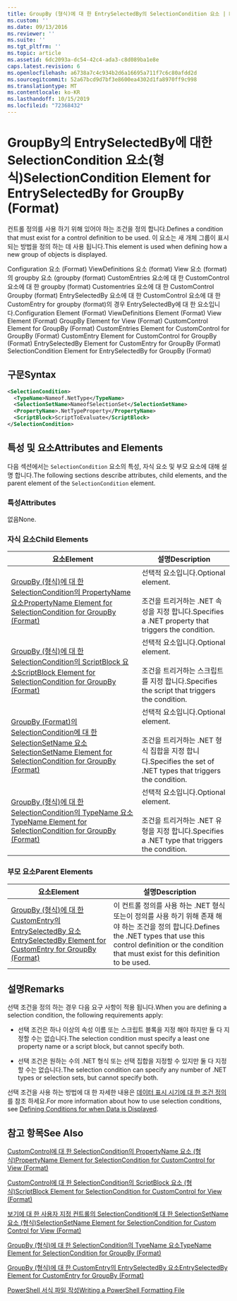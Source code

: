 ```yaml
---
title: GroupBy (형식)에 대 한 EntrySelectedBy의 SelectionCondition 요소 | Microsoft Docs
ms.custom: ''
ms.date: 09/13/2016
ms.reviewer: ''
ms.suite: ''
ms.tgt_pltfrm: ''
ms.topic: article
ms.assetid: 6dc2093a-dc54-42c4-ada3-c8d089ba1e8e
caps.latest.revision: 6
ms.openlocfilehash: a6738a7c4c934b2d6a16695a711f7c6c80afdd2d
ms.sourcegitcommit: 52a67bcd9d7bf3e8600ea4302d1fa8970ff9c998
ms.translationtype: MT
ms.contentlocale: ko-KR
ms.lasthandoff: 10/15/2019
ms.locfileid: "72368432"
---
```

# <a name="selectioncondition-element-for-entryselectedby-for-groupby-format"></a><span data-ttu-id="9bf2d-102">GroupBy의 EntrySelectedBy에 대한 SelectionCondition 요소(형식)</span><span class="sxs-lookup"><span data-stu-id="9bf2d-102">SelectionCondition Element for EntrySelectedBy for GroupBy (Format)</span></span>

<span data-ttu-id="9bf2d-103">컨트롤 정의를 사용 하기 위해 있어야 하는 조건을 정의 합니다.</span><span class="sxs-lookup"><span data-stu-id="9bf2d-103">Defines a condition that must exist for a control definition to be used.</span></span> <span data-ttu-id="9bf2d-104">이 요소는 새 개체 그룹이 표시 되는 방법을 정의 하는 데 사용 됩니다.</span><span class="sxs-lookup"><span data-stu-id="9bf2d-104">This element is used when defining how a new group of objects is displayed.</span></span>

<span data-ttu-id="9bf2d-105">Configuration 요소 (Format) ViewDefinitions 요소 (format) View 요소 (format)의 groupby 요소 (groupby (format) CustomEntries 요소에 대 한 CustomControl 요소에 대 한 groupby (format) Customentries 요소에 대 한 CustomControl Groupby (format) EntrySelectedBy 요소에 대 한 CustomControl 요소에 대 한 CustomEntry for groupby (format)의 경우 EntrySelectedBy에 대 한 요소입니다.</span><span class="sxs-lookup"><span data-stu-id="9bf2d-105">Configuration Element (Format) ViewDefinitions Element (Format) View Element (Format) GroupBy Element for View (Format) CustomControl Element for GroupBy (Format) CustomEntries Element for CustomControl for GroupBy (Format) CustomEntry Element for CustomControl for GroupBy (Format) EntrySelectedBy Element for CustomEntry for GroupBy (Format) SelectionCondition Element for EntrySelectedBy for GroupBy (Format)</span></span>

## <a name="syntax"></a><span data-ttu-id="9bf2d-106">구문</span><span class="sxs-lookup"><span data-stu-id="9bf2d-106">Syntax</span></span>

```xml
<SelectionCondition>
  <TypeName>Nameof.NetType</TypeName>
  <SelectionSetName>NameofSelectionSet</SelectionSetName>
  <PropertyName>.NetTypeProperty</PropertyName>
  <ScriptBlock>ScriptToEvaluate</ScriptBlock>
</SelectionCondition>
```

## <a name="attributes-and-elements"></a><span data-ttu-id="9bf2d-107">특성 및 요소</span><span class="sxs-lookup"><span data-stu-id="9bf2d-107">Attributes and Elements</span></span>

<span data-ttu-id="9bf2d-108">다음 섹션에서는 `SelectionCondition` 요소의 특성, 자식 요소 및 부모 요소에 대해 설명 합니다.</span><span class="sxs-lookup"><span data-stu-id="9bf2d-108">The following sections describe attributes, child elements, and the parent element of the `SelectionCondition` element.</span></span>

### <a name="attributes"></a><span data-ttu-id="9bf2d-109">특성</span><span class="sxs-lookup"><span data-stu-id="9bf2d-109">Attributes</span></span>

<span data-ttu-id="9bf2d-110">없음</span><span class="sxs-lookup"><span data-stu-id="9bf2d-110">None.</span></span>

### <a name="child-elements"></a><span data-ttu-id="9bf2d-111">자식 요소</span><span class="sxs-lookup"><span data-stu-id="9bf2d-111">Child Elements</span></span>

|<span data-ttu-id="9bf2d-112">요소</span><span class="sxs-lookup"><span data-stu-id="9bf2d-112">Element</span></span>|<span data-ttu-id="9bf2d-113">설명</span><span class="sxs-lookup"><span data-stu-id="9bf2d-113">Description</span></span>|
|-------------|-----------------|
|[<span data-ttu-id="9bf2d-114">GroupBy (형식)에 대 한 SelectionCondition의 PropertyName 요소</span><span class="sxs-lookup"><span data-stu-id="9bf2d-114">PropertyName Element for SelectionCondition for GroupBy (Format)</span></span>](./propertyname-element-for-selectioncondition-for-groupby-format.md)|<span data-ttu-id="9bf2d-115">선택적 요소입니다.</span><span class="sxs-lookup"><span data-stu-id="9bf2d-115">Optional element.</span></span><br /><br /> <span data-ttu-id="9bf2d-116">조건을 트리거하는 .NET 속성을 지정 합니다.</span><span class="sxs-lookup"><span data-stu-id="9bf2d-116">Specifies a .NET property that triggers the condition.</span></span>|
|[<span data-ttu-id="9bf2d-117">GroupBy (형식)에 대 한 SelectionCondition의 ScriptBlock 요소</span><span class="sxs-lookup"><span data-stu-id="9bf2d-117">ScriptBlock Element for SelectionCondition for GroupBy (Format)</span></span>](./scriptblock-element-for-selectioncondition-for-entryselectedby-for-groupby-format.md)|<span data-ttu-id="9bf2d-118">선택적 요소입니다.</span><span class="sxs-lookup"><span data-stu-id="9bf2d-118">Optional element.</span></span><br /><br /> <span data-ttu-id="9bf2d-119">조건을 트리거하는 스크립트를 지정 합니다.</span><span class="sxs-lookup"><span data-stu-id="9bf2d-119">Specifies the script that triggers the condition.</span></span>|
|[<span data-ttu-id="9bf2d-120">GroupBy (Format)의 SelectionCondition에 대 한 SelectionSetName 요소</span><span class="sxs-lookup"><span data-stu-id="9bf2d-120">SelectionSetName Element for SelectionCondition for GroupBy (Format)</span></span>](./selectionsetname-element-for-selectioncondition-for-groupby-format.md)|<span data-ttu-id="9bf2d-121">선택적 요소입니다.</span><span class="sxs-lookup"><span data-stu-id="9bf2d-121">Optional element.</span></span><br /><br /> <span data-ttu-id="9bf2d-122">조건을 트리거하는 .NET 형식 집합을 지정 합니다.</span><span class="sxs-lookup"><span data-stu-id="9bf2d-122">Specifies the set of .NET types that triggers the condition.</span></span>|
|[<span data-ttu-id="9bf2d-123">GroupBy (형식)에 대 한 SelectionCondition의 TypeName 요소</span><span class="sxs-lookup"><span data-stu-id="9bf2d-123">TypeName Element for SelectionCondition for GroupBy  (Format)</span></span>](./typename-element-for-selectioncondition-for-groupby-format.md)|<span data-ttu-id="9bf2d-124">선택적 요소입니다.</span><span class="sxs-lookup"><span data-stu-id="9bf2d-124">Optional element.</span></span><br /><br /> <span data-ttu-id="9bf2d-125">조건을 트리거하는 .NET 유형을 지정 합니다.</span><span class="sxs-lookup"><span data-stu-id="9bf2d-125">Specifies a .NET type that triggers the condition.</span></span>|

### <a name="parent-elements"></a><span data-ttu-id="9bf2d-126">부모 요소</span><span class="sxs-lookup"><span data-stu-id="9bf2d-126">Parent Elements</span></span>

|<span data-ttu-id="9bf2d-127">요소</span><span class="sxs-lookup"><span data-stu-id="9bf2d-127">Element</span></span>|<span data-ttu-id="9bf2d-128">설명</span><span class="sxs-lookup"><span data-stu-id="9bf2d-128">Description</span></span>|
|-------------|-----------------|
|[<span data-ttu-id="9bf2d-129">GroupBy (형식)에 대 한 CustomEntry의 EntrySelectedBy 요소</span><span class="sxs-lookup"><span data-stu-id="9bf2d-129">EntrySelectedBy Element for CustomEntry for GroupBy (Format)</span></span>](./entryselectedby-element-for-customentry-for-groupby-format.md)|<span data-ttu-id="9bf2d-130">이 컨트롤 정의를 사용 하는 .NET 형식 또는이 정의를 사용 하기 위해 존재 해야 하는 조건을 정의 합니다.</span><span class="sxs-lookup"><span data-stu-id="9bf2d-130">Defines the .NET types that use this control definition or the condition that must exist for this definition to be used.</span></span>|

## <a name="remarks"></a><span data-ttu-id="9bf2d-131">설명</span><span class="sxs-lookup"><span data-stu-id="9bf2d-131">Remarks</span></span>

<span data-ttu-id="9bf2d-132">선택 조건을 정의 하는 경우 다음 요구 사항이 적용 됩니다.</span><span class="sxs-lookup"><span data-stu-id="9bf2d-132">When you are defining a selection condition, the following requirements apply:</span></span>

- <span data-ttu-id="9bf2d-133">선택 조건은 하나 이상의 속성 이름 또는 스크립트 블록을 지정 해야 하지만 둘 다 지정할 수는 없습니다.</span><span class="sxs-lookup"><span data-stu-id="9bf2d-133">The selection condition must specify a least one property name or a script block, but cannot specify both.</span></span>

- <span data-ttu-id="9bf2d-134">선택 조건은 원하는 수의 .NET 형식 또는 선택 집합을 지정할 수 있지만 둘 다 지정할 수는 없습니다.</span><span class="sxs-lookup"><span data-stu-id="9bf2d-134">The selection condition can specify any number of .NET types or selection sets, but cannot specify both.</span></span>

<span data-ttu-id="9bf2d-135">선택 조건을 사용 하는 방법에 대 한 자세한 내용은 [데이터 표시 시기에 대 한 조건 정의](./defining-conditions-for-displaying-data.md)를 참조 하세요.</span><span class="sxs-lookup"><span data-stu-id="9bf2d-135">For more information about how to use selection conditions, see [Defining Conditions for when Data is Displayed](./defining-conditions-for-displaying-data.md).</span></span>

## <a name="see-also"></a><span data-ttu-id="9bf2d-136">참고 항목</span><span class="sxs-lookup"><span data-stu-id="9bf2d-136">See Also</span></span>

[<span data-ttu-id="9bf2d-137">CustomControl에 대 한 SelectionCondition의 PropertyName 요소 (형식)</span><span class="sxs-lookup"><span data-stu-id="9bf2d-137">PropertyName Element for SelectionCondition for CustomControl for View (Format)</span></span>](./propertyname-element-for-selectioncondition-for-customcontrol-for-view-format.md)

[<span data-ttu-id="9bf2d-138">CustomControl에 대 한 SelectionCondition의 ScriptBlock 요소 (형식)</span><span class="sxs-lookup"><span data-stu-id="9bf2d-138">ScriptBlock Element for SelectionCondition for CustomControl for View (Format)</span></span>](./scriptblock-element-for-selectioncondition-for-customcontrol-for-view-format.md)

[<span data-ttu-id="9bf2d-139">보기에 대 한 사용자 지정 컨트롤의 SelectionCondition에 대 한 SelectionSetName 요소 (형식)</span><span class="sxs-lookup"><span data-stu-id="9bf2d-139">SelectionSetName Element for SelectionCondition for Custom Control for View (Format)</span></span>](./selectionsetname-element-for-selectioncondition-for-customcontrol-for-view-format.md)

[<span data-ttu-id="9bf2d-140">GroupBy (형식)에 대 한 SelectionCondition의 TypeName 요소</span><span class="sxs-lookup"><span data-stu-id="9bf2d-140">TypeName Element for SelectionCondition for GroupBy  (Format)</span></span>](./typename-element-for-selectioncondition-for-groupby-format.md)

[<span data-ttu-id="9bf2d-141">GroupBy (형식)에 대 한 CustomEntry의 EntrySelectedBy 요소</span><span class="sxs-lookup"><span data-stu-id="9bf2d-141">EntrySelectedBy Element for CustomEntry for GroupBy (Format)</span></span>](./entryselectedby-element-for-customentry-for-groupby-format.md)

[<span data-ttu-id="9bf2d-142">PowerShell 서식 파일 작성</span><span class="sxs-lookup"><span data-stu-id="9bf2d-142">Writing a PowerShell Formatting File</span></span>](./writing-a-powershell-formatting-file.md)
